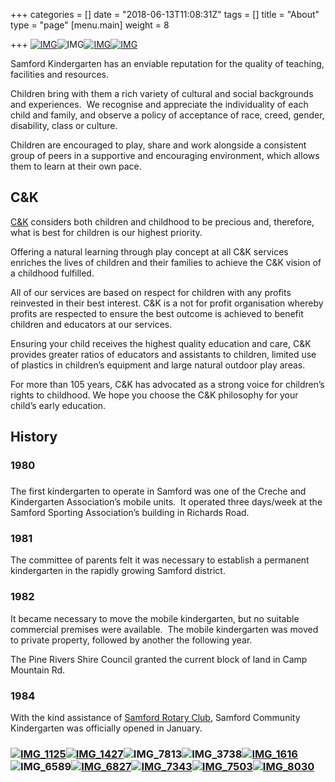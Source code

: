 +++
categories = []
date = "2018-06-13T11:08:31Z"
tags = []
title = "About"
type = "page"
[menu.main]
weight = 8

+++
[![IMG](https://www.samfordkindergarten.com.au/uploads/IMG_33081-300x225.jpg)](https://www.samfordkindergarten.com.au/uploads/IMG_33081.jpg)![IMG](https://www.samfordkindergarten.com.au/uploads/IMG_5366-225x300.jpg)[![IMG](https://www.samfordkindergarten.com.au/uploads/IMG_3319-300x225.jpg)![IMG](https://www.samfordkindergarten.com.au/uploads/IMG_7989-225x300.jpg)](https://www.samfordkindergarten.com.au/uploads/IMG_3319.jpg)

Samford Kindergarten has an enviable reputation for the quality of teaching, facilities and resources.

Children bring with them a rich variety of cultural and social backgrounds and experiences.  We recognise and appreciate the individuality of each child and family, and observe a policy of acceptance of race, creed, gender, disability, class or culture.

Children are encouraged to play, share and work alongside a consistent group of peers in a supportive and encouraging environment, which allows them to learn at their own pace.

## C&K

[C&K](http://www.candk.asn.au/) considers both children and childhood to be precious and, therefore, what is best for children is our highest priority.

Offering a natural learning through play concept at all C&K services enriches the lives of children and their families to achieve the C&K vision of a childhood fulfilled.

All of our services are based on respect for children with any profits reinvested in their best interest. C&K is a not for profit organisation whereby profits are respected to ensure the best outcome is achieved to benefit children and educators at our services.

Ensuring your child receives the highest quality education and care, C&K provides greater ratios of educators and assistants to children, limited use of plastics in children’s equipment and large natural outdoor play areas.

For more than 105 years, C&K has advocated as a strong voice for children’s rights to childhood. We hope you choose the C&K philosophy for your child’s early education.

## History

### 1980

### 

The first kindergarten to operate in Samford was one of the Creche and Kindergarten Association’s mobile units.  It operated three days/week at the Samford Sporting Association’s building in Richards Road.

### 1981

The committee of parents felt it was necessary to establish a permanent kindergarten in the rapidly growing Samford district.

### 1982

It became necessary to move the mobile kindergarten, but no suitable commercial premises were available.  The mobile kindergarten was moved to private property, followed by another the following year.

The Pine Rivers Shire Council granted the current block of land in Camp Mountain Rd.

### 1984

With the kind assistance of [Samford Rotary Club](http://www.samfordrotary.org.au/), Samford Community Kindergarten was officially opened in January.

### [![IMG_1125](https://www.samfordkindergarten.com.au/uploads/IMG_1125-225x300.jpg)](https://www.samfordkindergarten.com.au/uploads/IMG_1125.jpg)[![IMG_1427](https://www.samfordkindergarten.com.au/uploads/IMG_1427-300x225.jpg)](https://www.samfordkindergarten.com.au/uploads/IMG_1427.jpg)![IMG_7813](https://www.samfordkindergarten.com.au/uploads/IMG_7813-300x225.jpg)![IMG_3738](https://www.samfordkindergarten.com.au/uploads/IMG_3738-300x225.jpg)[![IMG_1616](https://www.samfordkindergarten.com.au/uploads/IMG_1616-300x225.jpg)](https://www.samfordkindergarten.com.au/uploads/IMG_1616.jpg)![IMG_6589](https://www.samfordkindergarten.com.au/uploads/IMG_6589-300x225.jpg)[![IMG_6827](https://www.samfordkindergarten.com.au/uploads/IMG_6827-300x225.jpg)](https://www.samfordkindergarten.com.au/uploads/IMG_6827.jpg)[![IMG_7343](https://www.samfordkindergarten.com.au/uploads/IMG_7343-225x300.jpg)](https://www.samfordkindergarten.com.au/uploads/IMG_7343.jpg)[![IMG_7503](https://www.samfordkindergarten.com.au/uploads/IMG_7503-225x300.jpg)](https://www.samfordkindergarten.com.au/uploads/IMG_7503.jpg)[![IMG_8030](https://www.samfordkindergarten.com.au/uploads/IMG_8030-225x300.jpg)](https://www.samfordkindergarten.com.au/uploads/IMG_8030.jpg)